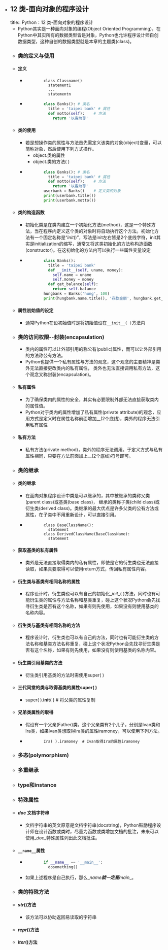 - ## 12 类-面向对象的程序设计
  title:: Python：12 类-面向对象的程序设计
	- Python其实是一种面向对象的编程(Object Oriented Programming)，在Python中其实所有的数据类型皆是对象，Python也允许程序设计师自创数据类型，这种自创的数据类型就是本章的主题类(class)。
	- ### 类的定义与使用
	- #### 定义
		- ```
		  		  class Classname()
		  		    statement1
		  		    ...
		  		    statementn
		  ```
		- ``` python
		  		  class Banks(): # 类名
		  		    title = 'taipei bank' # 属性
		  		    def motto(self):    # 方法
		  		      return '以客为尊'
		  ```
	- #### 类的使用
		- 若是想操作类的属性与方法首先需定义该类的对象(object)变量，可以简称对象，然后使用下列方式操作。
			- object.类的属性
			- object.类的方法( )
		- ``` python
		  		  class Banks(): # 类名
		  		    title = 'taipei bank' # 属性
		  		    def motto(self):    # 方法
		  		      return '以客为尊'
		  		  userbank = Banks()    # 定义类的对象
		  		  print(userbank.title())
		  		  print(userbank.motto())
		  ```
	- #### 类的构造函数
		- 初始化类是在类内建立一个初始化方法(method)，这是一个特殊方法，当在程序内定义这个类的对象时将自动执行这个方法。初始化方法有一个固定名称是“_*init*_()”，写法是init左右皆是2个底线字符，init其实是initialization的缩写，通常又将这类初始化的方法称构造函数(constructor)。在这初始化的方法内可以执行一些属性变量设定
		- ``` python
		  		  class Banks():
		  		    title = 'taipei bank'
		  		    def __init__(self, uname, money):
		  		      self.name = uname
		  		      self.money = money
		  		    def get_balance(self):
		  		      return self.balance
		  		  hungbank = Banks('hung', 100)
		  		  print(hungbank.name.title(), '存款金额', hungbank.get_balance())
		  ```
	- #### 属性初始值的设定
		- 通常Python在设初始值时是将初始值设在`__init__( )`方法内
	- ### 类的访问权限--封装(encapsulation)
		- 类内的属性可以让外部引用的称公有(public)属性，而可以让外部引用的方法称公有方法。
		- Python也提供一个私有属性与方法的观念，这个观念的主要精神是类外无法直接更改类内的私有属性，
		  类外也无法直接调用私有方法，这个观念又称封装(encapsulation)。
	- #### 私有属性
		- 为了确保类内的属性的安全，其实有必要限制外部无法直接获取类内的属性值。
		- Python对于类内的属性增加了私有属性(private attribute)的观念，应用方式是定义时在属性名称前面增加__(2个底线)，类外的程序无法引用私有属性
	- #### 私有方法
		- 私有方法(private method)，类外的程序无法调用。于定义方式与私有属性相同，只要在方法前面加上__(2个底线)符号即可。
	- ### 类的继承
	- #### 类的继承
		- 在面向对象程序设计中类是可以继承的，其中被继承的类称父类(parent class)或基类(base class)，
		  继承的类称子类(child class)或衍生类(derived class)。类继承的最大优点是许多父类的公有方法或属性，在子类中不用重新设计，可以直接引用。
		- ```
		  		  class BaseClassName():
		  		    statement
		  		  class DerivedClassName(BaseClassName):
		  		    statement
		  ```
	- #### 获取基类的私有属性
		- 类外是无法直接取得类内的私有属性，即使是它的衍生类也无法直接读取，如果真要取得可以使用return方式，传回私有属性内容。
	- #### 衍生类与基类有相同名称的属性
		- 程序设计时，衍生类也可以有自己的初始化_*init*_( )方法，同时也有可能衍生类的属性与方法名称和基类重复，碰上这个状况Python会先找寻衍生类是否有这个名称，如果有则先使用，如果没有则使用基类的名称内容。
	- #### 衍生类与基类有相同名称的方法
		- 程序设计时，衍生类也可以有自己的方法，同时也有可能衍生类的方法名称和基类方法名称重复，碰上这个状况Python会先找寻衍生类是否有这个名称，如果有则先使用，如果没有则使用基类的名称内容。
	- #### 衍生类引用基类的方法
		- 衍生类引用基类的方法时需使用super( )
	- #### 三代同堂的类与取得基类的属性super( )
		- super( ).**init**( )  # 将父类的属性复制
	- #### 兄弟类属性的取得
		- 假设有一个父亲(Father)类，这个父亲类有2个儿子，分别是Ivan类和Ira类，如果Ivan类想取得Ira类的属性iramoney，可以使用下列方法。
		- ```
		  		  Ira( ).iramoney  # Ivan取得Ira的属性iramoney
		  ```
	- ### 多态(polymorphism)
	- ### 多重继承
	- ### type和instance
	- ### 特殊属性
	- #### _*doc*_ 文档字符串
		- 文档字符串的英文原意是文档字符串(docstring)，Python鼓励程序设计师在设计函数或类时，尽量为函数或类增加文档的批注，未来可以使用_*doc*_特殊属性列出此文档批注。
	- #### ``__name__``属性
		- ``` python
		  		  if __name__ == '__main__':
		  		    dosomething()
		  ```
		- 如果上述程序是自己执行，那么_*name**就一定是**main*_。
	- ### 类的特殊方法
	- #### _*str*_()方法
		- 该方法可以协助返回易读取的字符串
	- #### _*repr*_()方法
	- #### _*iter*_()方法
